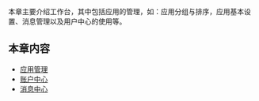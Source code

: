 本章主要介绍工作台，其中包括应用的管理，如：应用分组与排序，应用基本设置、消息管理以及用户中心的使用等。

## 本章内容
* [应用管理](应用管理11.md)	    
* [账户中心](账户中心.md)	    
* [消息中心](消息中心.md)
